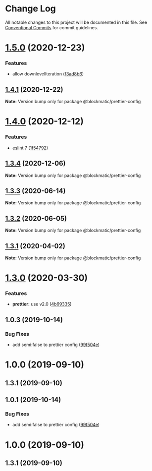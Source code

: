 # Change Log

All notable changes to this project will be documented in this file.
See [Conventional Commits](https://conventionalcommits.org) for commit guidelines.

# [1.5.0](https://github.com/blockmatic/dev-configs/compare/@blockmatic/prettier-config@1.4.1...@blockmatic/prettier-config@1.5.0) (2020-12-23)


### Features

* allow downlevelIteration ([f3ad8b6](https://github.com/blockmatic/dev-configs/commit/f3ad8b62c7a97a4da7ffcdd84607d82a5b51567f))





## [1.4.1](https://github.com/blockmatic/dev-configs/compare/@blockmatic/prettier-config@1.4.0...@blockmatic/prettier-config@1.4.1) (2020-12-22)

**Note:** Version bump only for package @blockmatic/prettier-config





# [1.4.0](https://github.com/blockmatic/dev-configs/compare/@blockmatic/prettier-config@1.3.4...@blockmatic/prettier-config@1.4.0) (2020-12-12)


### Features

* eslint 7 ([1f54792](https://github.com/blockmatic/dev-configs/commit/1f5479292c8a62815e0d39cb770342fa85e1fc71))





## [1.3.4](https://github.com/blockmatic/dev-configs/compare/@blockmatic/prettier-config@1.3.3...@blockmatic/prettier-config@1.3.4) (2020-12-06)

**Note:** Version bump only for package @blockmatic/prettier-config





## [1.3.3](https://github.com/blockmatic/dev-configs/compare/@blockmatic/prettier-config@1.3.2...@blockmatic/prettier-config@1.3.3) (2020-06-14)

**Note:** Version bump only for package @blockmatic/prettier-config





## [1.3.2](https://github.com/blockmatic/dev-configs/compare/@blockmatic/prettier-config@1.3.1...@blockmatic/prettier-config@1.3.2) (2020-06-05)

**Note:** Version bump only for package @blockmatic/prettier-config





## [1.3.1](https://github.com/blockmatic/dev-configs/compare/@blockmatic/prettier-config@1.3.0...@blockmatic/prettier-config@1.3.1) (2020-04-02)

**Note:** Version bump only for package @blockmatic/prettier-config





# [1.3.0](https://github.com/blockmatic/dev-configs/compare/@blockmatic/prettier-config@1.2.3...@blockmatic/prettier-config@1.3.0) (2020-03-30)


### Features

* **prettier:** use v2.0 ([4b69335](https://github.com/blockmatic/dev-configs/commit/4b693359ce4735b37aadb75aab88d3849b12b265))





## 1.0.3 (2019-10-14)

### Bug Fixes

- add semi:false to prettier config ([99f504e](https://github.com/blockmatic/dev-configs/commit/99f504e))

# 1.0.0 (2019-09-10)

## 1.3.1 (2019-09-10)

## 1.0.1 (2019-10-14)

### Bug Fixes

- add semi:false to prettier config ([99f504e](https://github.com/blockmatic/dev-configs/commit/99f504e))

# 1.0.0 (2019-09-10)

## 1.3.1 (2019-09-10)
